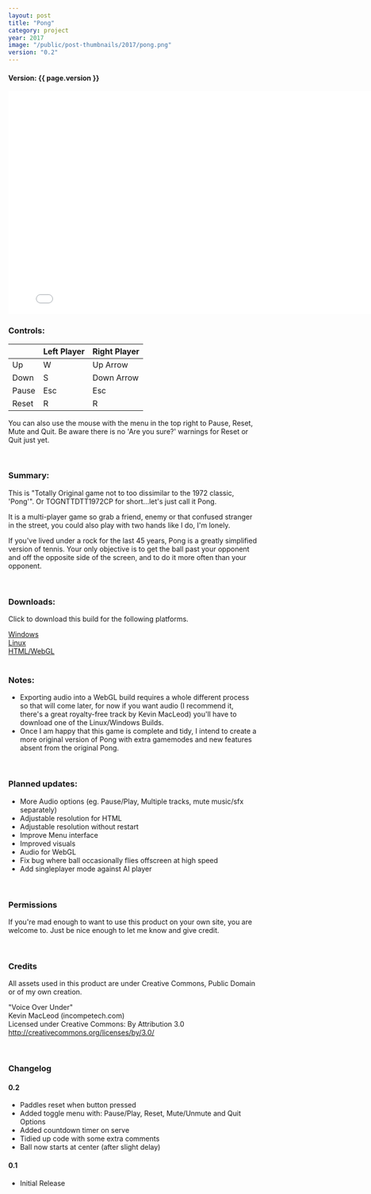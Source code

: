 ```yaml
---
layout: post
title: "Pong"
category: project
year: 2017
image: "/public/post-thumbnails/2017/pong.png"
version: "0.2"
---
```


#### Version: {{ page.version }}

<iframe src="/public/projects/pong/0.2/index.html" style="border:0px #000000 none;" name="Pong" scrolling="no" height="450px" width="800px"></iframe>

<br>

### Controls:

|    | Left Player | Right Player|
|----|-------------|-------------|
| Up | W | Up Arrow |
| Down | S | Down Arrow |
| Pause | Esc | Esc |
| Reset | R | R |

You can also use the mouse with the menu in the top right to Pause, Reset, Mute and Quit. Be aware there is no 'Are you sure?' warnings for Reset or Quit just yet.

<br>

### Summary:

This is "Totally Original game not to too dissimilar to the 1972 classic, 'Pong'". Or TOGNTTDTT1972CP for short...let's just call it Pong.

It is a multi-player game so grab a friend, enemy or that confused stranger in the street, you could also play with two hands like I do, I'm lonely.

If you've lived under a rock for the last 45 years, Pong is a greatly simplified version of tennis. Your only objective is to get the ball past your opponent and off the opposite side of the screen, and to do it more often than your opponent.

<br>

### Downloads:
Click to download this build for the following platforms.

<a href="/public/projects/pong/0.2/downloads/Pong_02_Win.zip" download>
Windows
</a><br>
<a href="/public/projects/pong/0.2/downloads/Pong_02_Linux.zip" download>
Linux
</a><br>
<a href="/public/projects/pong/0.2/downloads/Pong_02_HTML.zip" download>
HTML/WebGL
</a><br>
<br>

### Notes:
* Exporting audio into a WebGL build requires a whole different process so that will come later, for now if you want audio (I recommend it, there's a great royalty-free track by Kevin MacLeod) you'll have to download one of the Linux/Windows Builds.
* Once I am happy that this game is complete and tidy, I intend to create a more original version of Pong with extra gamemodes and new features absent from the original Pong.

<br>

### Planned updates:
* More Audio options (eg. Pause/Play, Multiple tracks, mute music/sfx separately)
* Adjustable resolution for HTML
* Adjustable resolution without restart
* Improve Menu interface
* Improved visuals
* Audio for WebGL
* Fix bug where ball occasionally flies offscreen at high speed
* Add singleplayer mode against AI player

<br>

### Permissions

If you're mad enough to want to use this product on your own site, you are welcome to. Just be nice enough to let me know and give credit.

<br>

### Credits

All assets used in this product are under Creative Commons, Public Domain or of my own creation.

"Voice Over Under"<br>
Kevin MacLeod (incompetech.com)<br>
Licensed under Creative Commons: By Attribution 3.0
http://creativecommons.org/licenses/by/3.0/

<br>

### Changelog

#### 0.2
* Paddles reset when button pressed
* Added toggle menu with: Pause/Play, Reset, Mute/Unmute and Quit Options
* Added countdown timer on serve
* Tidied up code with some extra comments
* Ball now starts at center (after slight delay)

#### 0.1
* Initial Release
<br><br>

